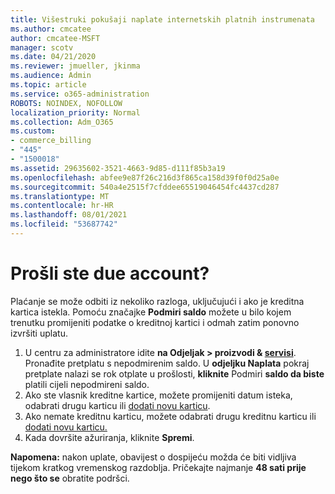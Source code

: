 ```yaml
---
title: Višestruki pokušaji naplate internetskih platnih instrumenata
ms.author: cmcatee
author: cmcatee-MSFT
manager: scotv
ms.date: 04/21/2020
ms.reviewer: jmueller, jkinma
ms.audience: Admin
ms.topic: article
ms.service: o365-administration
ROBOTS: NOINDEX, NOFOLLOW
localization_priority: Normal
ms.collection: Adm_O365
ms.custom:
- commerce_billing
- "445"
- "1500018"
ms.assetid: 29635602-3521-4663-9d85-d111f85b3a19
ms.openlocfilehash: abfee9e87f26c216d3f865ca158d39f0f0d25a0e
ms.sourcegitcommit: 540a4e2515f7cfddee65519046454fc4437cd287
ms.translationtype: MT
ms.contentlocale: hr-HR
ms.lasthandoff: 08/01/2021
ms.locfileid: "53687742"
---
```

# <a name="past-due-account"></a>Prošli ste due account?

Plaćanje se može odbiti iz nekoliko razloga, uključujući i ako je kreditna kartica istekla. Pomoću značajke **Podmiri saldo** možete u bilo kojem trenutku promijeniti podatke o kreditnoj kartici i odmah zatim ponovno izvršiti uplatu.

1. U centru za administratore idite **na Odjeljak > proizvodi & [servisi](https://go.microsoft.com/fwlink/p/?linkid=842054)**.
Pronađite pretplatu s nepodmirenim saldo. U **odjeljku Naplata** pokraj pretplate nalazi se rok otplate u prošlosti, **kliknite** Podmiri **saldo da biste** platili cijeli nepodmireni saldo.
2. Ako ste vlasnik kreditne kartice, možete promijeniti datum isteka, odabrati drugu karticu ili [dodati novu karticu](/microsoft-365/commerce/billing-and-payments/manage-payment-methods).
3. Ako nemate kreditnu karticu, možete odabrati drugu kreditnu karticu ili [dodati novu karticu.](/microsoft-365/commerce/billing-and-payments/manage-payment-methods)
4. Kada dovršite ažuriranja, kliknite **Spremi**.

**Napomena:** nakon uplate, obavijest o dospijeću možda će biti vidljiva tijekom kratkog vremenskog razdoblja. Pričekajte najmanje **48 sati prije nego što se** obratite podršci.
